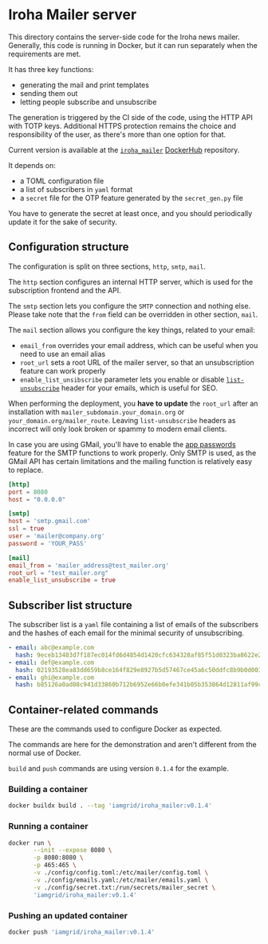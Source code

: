 # Iroha Mailer server

This directory contains the server-side code
for the Iroha news mailer.
Generally, this code is running in Docker, but it can run separately when the requirements are met.

It has three key functions:

* generating the mail and print templates
* sending them out
* letting people subscribe and unsubscribe

The generation is triggered by the CI side of the code, using the HTTP API with TOTP keys.
Additional HTTPS protection remains the choice and responsibility of the user,
as there's more than one option for that.

Current version is available at the [`iroha_mailer`](https://hub.docker.com/r/iamgrid/iroha_mailer) [DockerHub](https://hub.docker.com) repository.

It depends on:

* a TOML configuration file
* a list of subscribers in `yaml` format
* a `secret` file for the OTP feature generated by the `secret_gen.py` file

You have to generate the secret at least once,
and you should periodically update it for the sake of security.

## Configuration structure

The configuration is split on three sections, `http`, `smtp`, `mail`.

The `http` section configures an internal HTTP server, which is used
for the subscription frontend and the API.

The `smtp` section lets you configure the `SMTP` connection and nothing else.
Please take note that the `from` field can be overridden in other section, `mail`.

The `mail` section allows you configure the key things, related to your email:

* `email_from` overrides your email address, which can be useful when you need to use an email alias
* `root_url` sets a root URL of the mailer server, so that an unsubscription feature can work properly
* `enable_list_unsibscribe` parameter lets you
   enable or disable [`list-unsubscribe`](https://www.ietf.org/rfc/rfc2369.txt) header for your emails,
   which is useful for SEO.

When performing the deployment, you **have to update** the `root_url` after an installation with `mailer_subdomain.your_domain.org` or
`your_domain.org/mailer_route`. Leaving `list-unsubscribe` headers as incorrect will only
look broken or spammy to modern email clients.

In case you are using GMail, you'll have to enable the [app passwords](https://support.google.com/accounts/answer/185833?visit_id=638308904181091031-2425311013&p=InvalidSecondFactor&rd=1) feature for the SMTP functions to work properly. Only SMTP is used, as the GMail API has certain limitations and the mailing function is relatively easy to replace.

```toml
[http]
port = 8080
host = "0.0.0.0"

[smtp]
host = 'smtp.gmail.com'
ssl = true
user = 'mailer@company.org'
password = 'YOUR_PASS'

[mail]
email_from = 'mailer_address@test_mailer.org'
root_url = "test_mailer.org"
enable_list_unsubscribe = true
```

## Subscriber list structure

The subscriber list is a `yaml` file containing a list of emails of the subscribers
and the hashes of each email for the minimal security of unsubscribing.

```yaml
- email: abc@example.com
  hash: 9eceb13483d7f187ec014fd6d4854d1420cfc634328af85f51d0323ba8622e21
- email: def@example.com
  hash: 02193528ea83dd659b8ce164f829e8927b5d57467ce45a6c50ddfc8b9b0d003a
- email: ghi@example.com
  hash: b85126a0ad08c941d33860b712b6952e66b0efe341b05b353864d12811af99c8
```

## Container-related commands

These are the commands used to configure Docker as expected.

The commands are here for the demonstration and aren't
different from the normal use of Docker.

`build` and `push` commands are using version `0.1.4` for the example.

### Building a container

```bash
docker buildx build . --tag 'iamgrid/iroha_mailer:v0.1.4'
```

### Running a container

```bash
docker run \
       --init --expose 8080 \
       -p 8080:8080 \
       -p 465:465 \
       -v ./config/config.toml:/etc/mailer/config.toml \
       -v ./config/emails.yaml:/etc/mailer/emails.yaml \
       -v ./config/secret.txt:/run/secrets/mailer_secret \
       'iamgrid/iroha_mailer:v0.1.4'
```

### Pushing an updated container

```bash
docker push 'iamgrid/iroha_mailer:v0.1.4'
```
